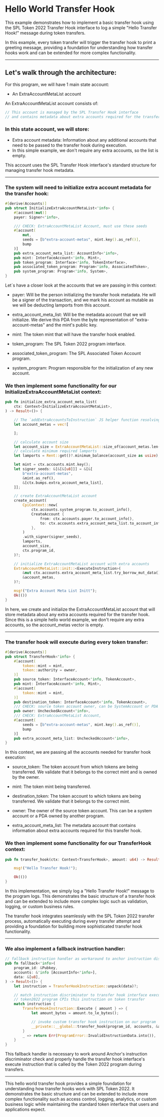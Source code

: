 # Hello World Transfer Hook

This example demonstrates how to implement a basic transfer hook using the SPL Token 2022 Transfer Hook interface to log a simple "Hello Transfer Hook!" message during token transfers.

In this example, every token transfer will trigger the transfer hook to print a greeting message, providing a foundation for understanding how transfer hooks work and can be extended for more complex functionality.

---

## Let's walk through the architecture:

For this program, we will have 1 main state account:

- An ExtraAccountMetaList account

An ExtraAccountMetaList account consists of:

```rust
// This account is managed by the SPL Transfer Hook interface
// and contains metadata about extra accounts required for the transfer hook
```

### In this state account, we will store:

- Extra account metadata: Information about any additional accounts that need to be passed to the transfer hook during execution.
- In this simple example, we don't require any extra accounts, so the list is empty.

This account uses the SPL Transfer Hook interface's standard structure for managing transfer hook metadata.

---

### The system will need to initialize extra account metadata for the transfer hook:

```rust
#[derive(Accounts)]
pub struct InitializeExtraAccountMetaList<'info> {
    #[account(mut)]
    payer: Signer<'info>,

    /// CHECK: ExtraAccountMetaList Account, must use these seeds
    #[account(
        mut,
        seeds = [b"extra-account-metas", mint.key().as_ref()],
        bump
    )]
    pub extra_account_meta_list: AccountInfo<'info>,
    pub mint: InterfaceAccount<'info, Mint>,
    pub token_program: Interface<'info, TokenInterface>,
    pub associated_token_program: Program<'info, AssociatedToken>,
    pub system_program: Program<'info, System>,
}
```

Let´s have a closer look at the accounts that we are passing in this context:

- payer: Will be the person initializing the transfer hook metadata. He will be a signer of the transaction, and we mark his account as mutable as we will be deducting lamports from this account.

- extra_account_meta_list: Will be the metadata account that we will initialize. We derive this PDA from the byte representation of "extra-account-metas" and the mint's public key.

- mint: The token mint that will have the transfer hook enabled.

- token_program: The SPL Token 2022 program interface.

- associated_token_program: The SPL Associated Token Account program.

- system_program: Program responsible for the initialization of any new account.

### We then implement some functionality for our InitializeExtraAccountMetaList context:

```rust
pub fn initialize_extra_account_meta_list(
    ctx: Context<InitializeExtraAccountMetaList>,
) -> Result<()> {

    // The `addExtraAccountsToInstruction` JS helper function resolving incorrectly
    let account_metas = vec![

    ];

    // calculate account size
    let account_size = ExtraAccountMetaList::size_of(account_metas.len())? as u64;
    // calculate minimum required lamports
    let lamports = Rent::get()?.minimum_balance(account_size as usize);

    let mint = ctx.accounts.mint.key();
    let signer_seeds: &[&[&[u8]]] = &[&[
        b"extra-account-metas",
        &mint.as_ref(),
        &[ctx.bumps.extra_account_meta_list],
    ]];

    // create ExtraAccountMetaList account
    create_account(
        CpiContext::new(
            ctx.accounts.system_program.to_account_info(),
            CreateAccount {
                from: ctx.accounts.payer.to_account_info(),
                to: ctx.accounts.extra_account_meta_list.to_account_info(),
            },
        )
        .with_signer(signer_seeds),
        lamports,
        account_size,
        ctx.program_id,
    )?;

    // initialize ExtraAccountMetaList account with extra accounts
    ExtraAccountMetaList::init::<ExecuteInstruction>(
        &mut ctx.accounts.extra_account_meta_list.try_borrow_mut_data()?,
        &account_metas,
    )?;

    msg!("Extra Account Meta List Initt");
    Ok(())
}
```

In here, we create and initialize the ExtraAccountMetaList account that will store metadata about any extra accounts required for the transfer hook. Since this is a simple hello world example, we don't require any extra accounts, so the account_metas vector is empty.

---

### The transfer hook will execute during every token transfer:

```rust
#[derive(Accounts)]
pub struct TransferHook<'info> {
    #[account(
        token::mint = mint,
        token::authority = owner,
    )]
    pub source_token: InterfaceAccount<'info, TokenAccount>,
    pub mint: InterfaceAccount<'info, Mint>,
    #[account(
        token::mint = mint,
    )]
    pub destination_token: InterfaceAccount<'info, TokenAccount>,
    /// CHECK: source token account owner, can be SystemAccount or PDA owned by another program
    pub owner: UncheckedAccount<'info>,
    /// CHECK: ExtraAccountMetaList Account,
    #[account(
        seeds = [b"extra-account-metas", mint.key().as_ref()],
        bump
    )]
    pub extra_account_meta_list: UncheckedAccount<'info>,
}
```

In this context, we are passing all the accounts needed for transfer hook execution:

- source_token: The token account from which tokens are being transferred. We validate that it belongs to the correct mint and is owned by the owner.

- mint: The token mint being transferred.

- destination_token: The token account to which tokens are being transferred. We validate that it belongs to the correct mint.

- owner: The owner of the source token account. This can be a system account or a PDA owned by another program.

- extra_account_meta_list: The metadata account that contains information about extra accounts required for this transfer hook.

### We then implement some functionality for our TransferHook context:

```rust
pub fn transfer_hook(ctx: Context<TransferHook>, amount: u64) -> Result<()> {

    msg!("Hello Transfer Hook!");

    Ok(())
}
```

In this implementation, we simply log a "Hello Transfer Hook!" message to the program logs. This demonstrates the basic structure of a transfer hook and can be extended to include more complex logic such as validation, logging, or custom business rules.

The transfer hook integrates seamlessly with the SPL Token 2022 transfer process, automatically executing during every transfer attempt and providing a foundation for building more sophisticated transfer hook functionality.

---

### We also implement a fallback instruction handler:

```rust
// fallback instruction handler as workaround to anchor instruction discriminator check
pub fn fallback<'info>(
    program_id: &Pubkey,
    accounts: &'info [AccountInfo<'info>],
    data: &[u8],
) -> Result<()> {
    let instruction = TransferHookInstruction::unpack(data)?;

    // match instruction discriminator to transfer hook interface execute instruction
    // token2022 program CPIs this instruction on token transfer
    match instruction {
        TransferHookInstruction::Execute { amount } => {
            let amount_bytes = amount.to_le_bytes();

            // invoke custom transfer hook instruction on our program
            __private::__global::transfer_hook(program_id, accounts, &amount_bytes)
        }
        _ => return Err(ProgramError::InvalidInstructionData.into()),
    }
}
```

This fallback handler is necessary to work around Anchor's instruction discriminator check and properly handle the transfer hook interface's execute instruction that is called by the Token 2022 program during transfers.

---

This hello world transfer hook provides a simple foundation for understanding how transfer hooks work with SPL Token 2022. It demonstrates the basic structure and can be extended to include more complex functionality such as access control, logging, analytics, or custom business logic while maintaining the standard token interface that users and applications expect.
